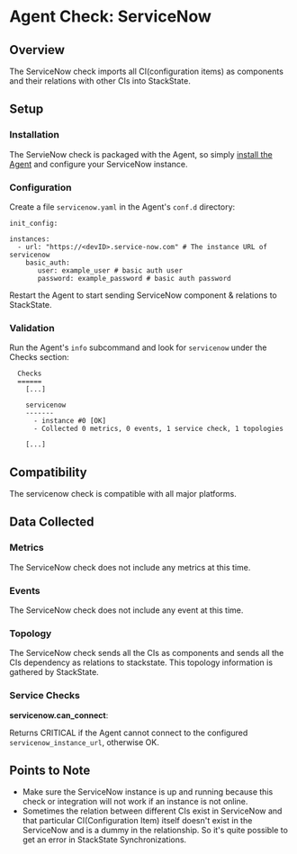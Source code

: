 # Agent Check: ServiceNow

## Overview

The ServiceNow check imports all CI(configuration items) as components and their relations with other CIs into StackState.

## Setup
### Installation

The ServieNow check is packaged with the Agent, so simply [install the Agent](https://app.datadoghq.com/account/settings#agent) and configure your ServiceNow instance.


### Configuration

Create a file `servicenow.yaml` in the Agent's `conf.d` directory:

```
init_config:

instances:
  - url: "https://<devID>.service-now.com" # The instance URL of servicenow
    basic_auth:
       user: example_user # basic auth user
       password: example_password # basic auth password

```

Restart the Agent to start sending ServiceNow component & relations to StackState.

### Validation

Run the Agent's `info` subcommand and look for `servicenow` under the Checks section:

```
  Checks
  ======
    [...]

    servicenow
    -------
      - instance #0 [OK]
      - Collected 0 metrics, 0 events, 1 service check, 1 topologies

    [...]
```

## Compatibility

The servicenow check is compatible with all major platforms.

## Data Collected
### Metrics

The ServiceNow check does not include any metrics at this time.

### Events
The ServiceNow check does not include any event at this time.

### Topology

The ServiceNow check sends all the CIs as components and sends all the CIs dependency as relations to stackstate. This topology information is gathered by StackState.

### Service Checks

**servicenow.can_connect**:

Returns CRITICAL if the Agent cannot connect to the configured `servicenow_instance_url`, otherwise OK.


## Points to Note

* Make sure the ServiceNow instance is up and running because this check or integration will not work if an instance is not online.
* Sometimes the relation between different CIs exist in ServiceNow and that particular CI(Configuration Item) itself doesn't exist in the ServiceNow and is a dummy in the relationship. So it's quite possible to get an error in StackState Synchronizations.
